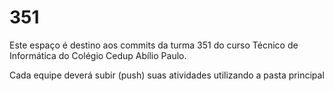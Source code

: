 # 351
Este espaço é destino aos commits da turma 351 do curso Técnico de Informática do Colégio Cedup Abílio Paulo.

Cada equipe deverá subir (push) suas atividades utilizando a pasta principal
